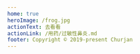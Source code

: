 ```yaml
---
home: true
heroImage: /frog.jpg
actionText: 去看看
actionLink: /用药/过敏性鼻炎.md
footer: Copyright © 2019-present Churjan
---
```

